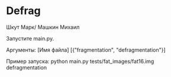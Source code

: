 # Defrag

Шкут Марк/ Машкин Михаил

Запустите main.py.

Аргументы: [Имя файла] [{"fragmentation", "defragmentation"}]

Пример запуска: python main.py tests/fat_images/fat16.img defragmentation